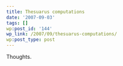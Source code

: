 ```yaml
---
title: Thesuarus computations
date: '2007-09-03'
tags: []
wp:post_id: '144'
wp_link: /2007/09/thesuarus-computations/
wp:post_type: post
---
```


Thoughts.
